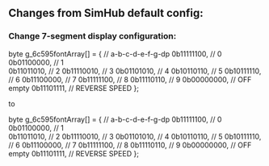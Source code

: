 ## Changes from SimHub default config:
### Change 7-segment display configuration:
byte g_6c595fontArray[] = {
	// a-b-c-d-e-f-g-dp
  0b11111100, // 0        
  0b01100000, // 1            
  0b11011010, // 2
  0b11110010, // 3
  0b01101010, // 4
  0b10110110, // 5
  0b10111110, // 6
  0b11100000, // 7
	0b11111100, // 8
	0b11110110, // 9
	0b00000000, // OFF empty
	0b11101111, // REVERSE SPEED
};

to

byte g_6c595fontArray[] = {
	// a-b-c-d-e-f-g-dp
  0b11111100, // 0        
  0b01100000, // 1            
  0b11011010, // 2
  0b11110010, // 3
  0b01101010, // 4
  0b10110110, // 5
  0b10111110, // 6
  0b11100000, // 7
  0b11111100, // 8
  0b11110110, // 9
  0b00000000, // OFF empty
  0b11101111, // REVERSE SPEED
};